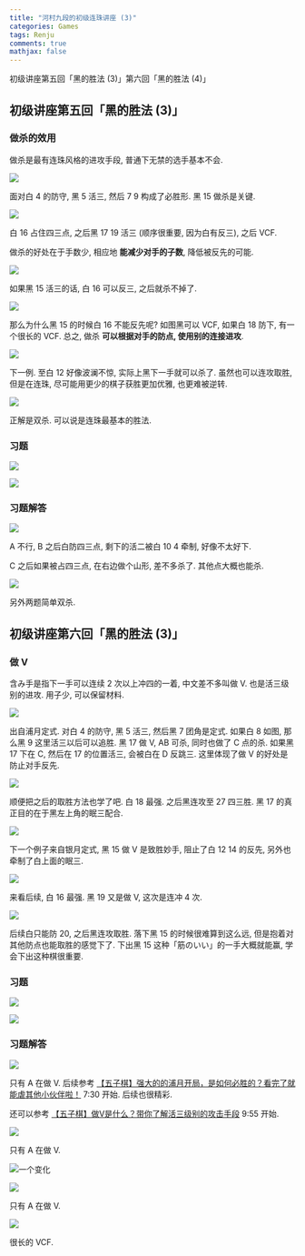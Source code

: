 ```yaml
---
title: "河村九段的初级连珠讲座 (3)"
categories: Games
tags: Renju
comments: true
mathjax: false
---
```


初级讲座第五回「黑的胜法 (3)」第六回「黑的胜法 (4)」

<!-- more -->

## 初级讲座第五回「黑的胜法 (3)」

### 做杀的效用

做杀是最有连珠风格的进攻手段, 普通下无禁的选手基本不会.

![](https://shiina18.github.io/assets/posts/images/20201027171317331_17958.png)

面对白 4 的防守, 黑 5 活三, 然后 7 9 构成了必胜形. 黑 15 做杀是关键.

![](https://shiina18.github.io/assets/posts/images/20201027171556553_4638.png)

白 16 占住四三点, 之后黑 17 19 活三 (顺序很重要, 因为白有反三), 之后 VCF.

做杀的好处在于手数少, 相应地 **能减少对手的子数**, 降低被反先的可能.

![](https://shiina18.github.io/assets/posts/images/20201027172442421_23052.png)

如果黑 15 活三的话, 白 16 可以反三, 之后就杀不掉了.

![](https://shiina18.github.io/assets/posts/images/20201027172554442_22515.png)

那么为什么黑 15 的时候白 16 不能反先呢? 如图黑可以 VCF, 如果白 18 防下, 有一个很长的 VCF. 总之, 做杀 **可以根据对手的防点, 使用别的连接进攻**.

![](https://shiina18.github.io/assets/posts/images/20201027173103459_26203.png)

下一例. 至白 12 好像波澜不惊, 实际上黑下一手就可以杀了. 虽然也可以连攻取胜, 但是在连珠, 尽可能用更少的棋子获胜更加优雅, 也更难被逆转.

![](https://shiina18.github.io/assets/posts/images/20201027173304163_18231.png)

正解是双杀. 可以说是连珠最基本的胜法.

### 习题

![](https://shiina18.github.io/assets/posts/images/20201027173349643_21268.png)

![](https://shiina18.github.io/assets/posts/images/20201027173359630_27674.png)

### 习题解答

![](https://shiina18.github.io/assets/posts/images/20201027173631976_3554.png)

A 不行, B 之后白防四三点, 剩下的活二被白 10 4 牵制, 好像不太好下.

C 之后如果被占四三点, 在右边做个山形, 差不多杀了. 其他点大概也能杀.

![](https://shiina18.github.io/assets/posts/images/20201027173959315_14080.png)

另外两题简单双杀.

## 初级讲座第六回「黑的胜法 (3)」

### 做 V

含み手是指下一手可以连续 2 次以上冲四的一着, 中文差不多叫做 V. 也是活三级别的进攻. 用子少, 可以保留材料.

![](https://shiina18.github.io/assets/posts/images/20201030191823300_23136.png)

出自浦月定式. 对白 4 的防守, 黑 5 活三, 然后黑 7 团角是定式. 如果白 8 如图, 那么黑 9 这里活三以后可以追胜. 黑 17 做 V, AB 可杀, 同时也做了 C 点的杀. 如果黑 17 下在 C, 然后在 17 的位置活三, 会被白在 D 反跳三. 这里体现了做 V 的好处是防止对手反先.

![](https://shiina18.github.io/assets/posts/images/20201030192506838_12895.png)

顺便把之后的取胜方法也学了吧. 白 18 最强. 之后黑连攻至 27 四三胜. 黑 17 的真正目的在于黑左上角的眠三配合.

![](https://shiina18.github.io/assets/posts/images/20201030192754594_16504.png)

下一个例子来自银月定式, 黑 15 做 V 是致胜妙手, 阻止了白 12 14 的反先, 另外也牵制了白上面的眠三.

![](https://shiina18.github.io/assets/posts/images/20201030193045551_2527.png)

来看后续, 白 16 最强. 黑 19 又是做 V, 这次是连冲 4 次.

![](https://shiina18.github.io/assets/posts/images/20201030193243726_28868.png)

后续白只能防 20, 之后黑连攻取胜. 落下黑 15 的时候很难算到这么远, 但是抱着对其他防点也能取胜的感觉下了. 下出黑 15 这种「筋のいい」的一手大概就能赢, 学会下出这种棋很重要.

### 习题

![](https://shiina18.github.io/assets/posts/images/20201030193703728_22583.png)

![](https://shiina18.github.io/assets/posts/images/20201030193712326_23853.png)

### 习题解答

![](https://shiina18.github.io/assets/posts/images/20201030200734882_11597.png)

只有 A 在做 V. 后续参考 [【五子棋】强大的的浦月开局，是如何必胜的？看完了就能虐其他小伙伴啦！](https://www.bilibili.com/video/BV15b411B7gL) 7:30 开始. 后续也很精彩.

还可以参考 [【五子棋】做V是什么？带你了解活三级别的攻击手段](https://www.bilibili.com/video/BV1hf4y1S7Y7) 9:55 开始.

![](https://shiina18.github.io/assets/posts/images/20201030201052663_11544.png)

只有 A 在做 V.

![一个变化](https://shiina18.github.io/assets/posts/images/20201030203241004_27227.png "一个变化")

![](https://shiina18.github.io/assets/posts/images/20201030201909342_30116.png)

只有 A 在做 V.

![](https://shiina18.github.io/assets/posts/images/20201030202225084_15079.png)

很长的 VCF.